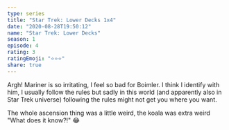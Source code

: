 ```yaml
---
type: series
title: "Star Trek: Lower Decks 1x4"
date: "2020-08-28T19:50:12"
name: "Star Trek: Lower Decks"
season: 1
episode: 4
rating: 3
ratingEmoji: "⭐️⭐️⭐️"
share: true
---
```


Argh! Mariner is so irritating, I feel so bad for Boimler. I think I identify with him, I usually follow the rules but sadly in this world (and apparently also in Star Trek universe) following the rules might not get you where you want.

The whole ascension thing was a little weird, the koala was extra weird "What does it know?!" 😂
